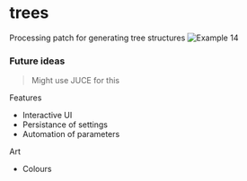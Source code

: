 # trees
Processing patch for generating tree structures
![Example 14](https://user-images.githubusercontent.com/22303124/110037716-172a6c80-7d3f-11eb-8d71-ae0e7efa54f6.png)

### Future ideas
> Might use JUCE for this

Features
- Interactive UI
- Persistance of settings
- Automation of parameters

Art
- Colours

